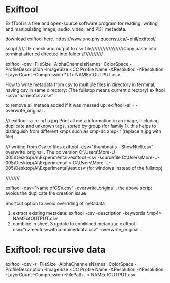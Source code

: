 # Exiftool
ExifTool is a free and open-source software program for reading, writing, and manipulating image, audio, video, and PDF metadata.

download exiftool here.
https://www.sno.phy.queensu.ca/~phil/exiftool/

script
////TIF check and output to csv file////////////////////Copy paste into terminal after cd directed into folder
/////////////


exiftool -csv -FileSize -AlphaChannelsNames -ColorSpace -ProfileDescription -ImageSize -ICC Profile Name  -XResolution -YResolution -LayerCount -Compression *.tif> NAMEofOUTPUT.csv


How to write metadata from csv to multiple files in directory in terminal, having csv in same directory: (The fullstop means current directory)
exiftool -csv="nameofcsv.csv" .

to remove all metada added if it was messed up:
exiftool -all= -overwrite_original .


///
exiftool -a -u -g1 a.jpg
Print all meta information in an image, including duplicate and unknown tags, sorted by group (for family 1).
this helps to distinguish from different xmps such as xmp-dc xmp-lr  (replace a.jpg with file)

/// writing from Csv to files
exiftool -csv="thumbnails - ShowNtell.csv" -overwrite_original .
The pc version
C:\Users\More-U-005\Desktop\AI\Experimental>exiftool -csv -sourcefile C:\Users\More-U-005\Desktop\AI\Experimental > C:\Users\More-U-005\Desktop\AI\Experimental\test.csv  (for windows instead of the fullstop)

/////////

exiftool -csv="Name ofCSV.csv" -overwrite_original .
the above script avoids the duplicate file creation issue

Shortcut option to avoid overriding of metadata
1. extract existing metadata:
exiftool -csv -description -keywords *.mp4> NAMEofOUTPUT.csv
2. combine in sheet
3.update to combined metadata:
exiftool -csv="nameofcsvwithcombineddata.csv" -overwrite_original .



# Exiftool: recursive data
exiftool -csv -r -FileSize -AlphaChannelsNames -ColorSpace -ProfileDescription -ImageSize -ICC Profile Name -XResolution -YResolution -LayerCount -Compression -FilePath . > NAMEofOUTPUT.csv





